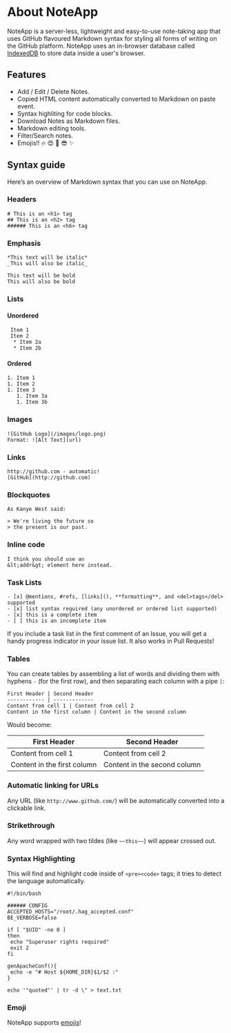 # About NoteApp

NoteApp is a server-less, lightweight and easy-to-use note-taking app that uses GitHub flavoured Markdown syntax for styling all forms of writing on the GitHub platform. NoteApp uses an in-browser database called [IndexedDB](https://developer.mozilla.org/en-US/docs/Web/API/IndexedDB_API) to store data inside a user's browser. 

Features 
------------
- Add / Edit / Delete Notes.
- Copied HTML content automatically converted to Markdown on paste event.
- Syntax highliting for code blocks.
- Download Notes as Markdown files.
- Markdown editing tools.
- Filter/Search notes.
- Emojis!! :fire: :heart_eyes: :star2: :sunglasses: :sparkles: 

Syntax guide
------------

Here’s an overview of Markdown syntax that you can use on NoteApp.

### Headers

    # This is an <h1> tag
    ## This is an <h2> tag
    ###### This is an <h6> tag

### Emphasis

    *This text will be italic*
    _This will also be italic_
    
    This text will be bold
    This will also be bold

### Lists

#### Unordered

     Item 1
     Item 2
      * Item 2a
      * Item 2b

#### Ordered

    1. Item 1
    1. Item 2
    1. Item 3
       1. Item 3a
       1. Item 3b

### Images

    ![GitHub Logo](/images/logo.png)
    Format: ![Alt Text](url)

### Links

    http://github.com - automatic!
    [GitHub](http://github.com)

### Blockquotes

    As Kanye West said:
    
    > We're living the future so
    > the present is our past.

### Inline code

    I think you should use an
    &lt;addr&gt; element here instead.

### Task Lists

    - [x] @mentions, #refs, [links](), **formatting**, and <del>tags</del> supported
    - [x] list syntax required (any unordered or ordered list supported)
    - [x] this is a complete item
    - [ ] this is an incomplete item

If you include a task list in the first comment of an Issue, you will get a handy progress indicator in your issue list. It also works in Pull Requests!

### Tables

You can create tables by assembling a list of words and dividing them with hyphens `-` (for the first row), and then separating each column with a pipe `|`:

    First Header | Second Header
    ------------ | -------------
    Content from cell 1 | Content from cell 2
    Content in the first column | Content in the second column

Would become:

| First Header | Second Header |
| --- | --- |
| Content from cell 1 | Content from cell 2 |
| Content in the first column | Content in the second column |

### Automatic linking for URLs

Any URL (like `http://www.github.com/`) will be automatically converted into a clickable link.

### Strikethrough

Any word wrapped with two tildes (like `~~this~~`) will appear crossed out.


### Syntax Highlighting

This will find and highlight code inside of `<pre><code>` tags; it tries to detect the language automatically.


```
#!/bin/bash

###### CONFIG
ACCEPTED_HOSTS="/root/.hag_accepted.conf"
BE_VERBOSE=false

if [ "$UID" -ne 0 ]
then
 echo "Superuser rights required"
 exit 2
fi

genApacheConf(){
 echo -e "# Host ${HOME_DIR}$1/$2 :"
}

echo '"quoted"' | tr -d \" > text.txt
```

### Emoji

NoteApp supports [emojis](https://www.webfx.com/tools/emoji-cheat-sheet/)!